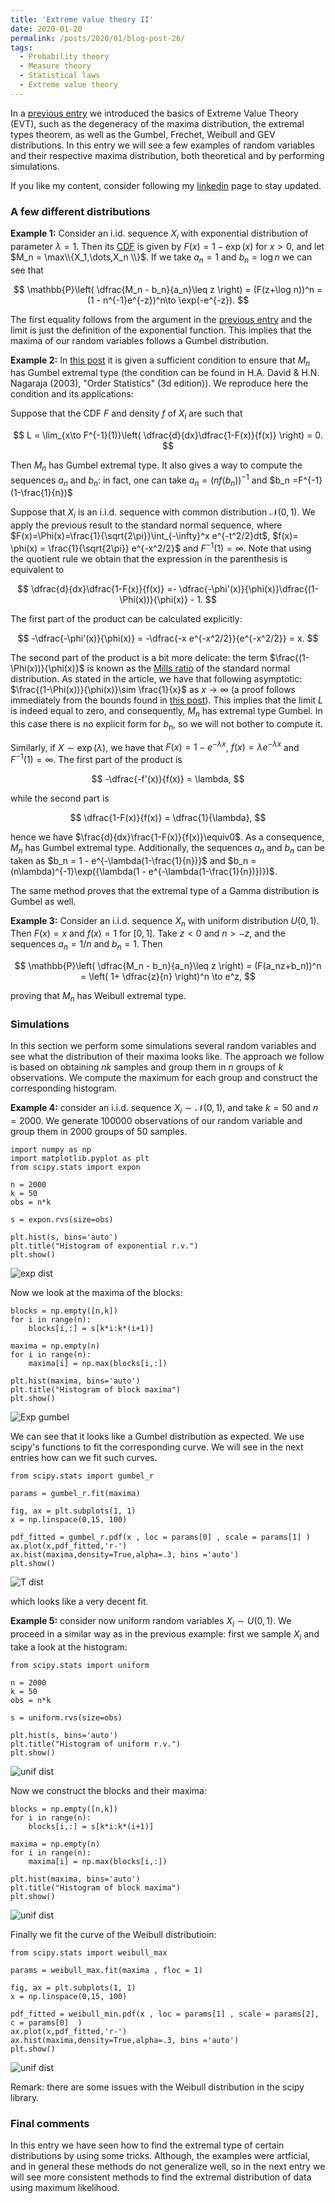 ```yaml
---
title: 'Extreme value theory II'
date: 2020-01-20
permalink: /posts/2020/01/blog-post-26/
tags:
  - Probability theory
  - Measure theory
  - Statistical laws
  - Extreme value theory
---
```


In a [previous entry](/posts/2019/12/blog-post-16/) we introduced the basics of Extreme Value Theory (EVT), such as the degeneracy of the maxima distribution, the extremal types theorem, as well as the Gumbel, Frechet, Weibull and GEV distributions. In this entry we will see a few examples of random variables and their respective maxima distribution, both theoretical and by performing simulations.

If you like my content, consider following my [linkedin](https://www.linkedin.com/in/felperez/) page to stay updated.

### A few different distributions
**Example 1:** Consider an i.id. sequence $X_i$ with exponential distribution of parameter $\lambda=1$. Then its [CDF](https://en.wikipedia.org/wiki/Cumulative_distribution_function) is given by $F(x) = 1 - \exp(x)$ for $x > 0$, and let $M_n = \max\\{X_1,\dots,X_n \\}$. If we take $a_n = 1$ and $b_n = \log n$ we can see that

$$
\mathbb{P}\left( \dfrac{M_n - b_n}{a_n}\leq z \right) = (F(z+\log n))^n = (1 - n^{-1}e^{-z})^n\to \exp(-e^{-z}).
$$

The first equality follows from the argument in the [previous entry](/posts/2019/12/blog-post-16/) and the limit is just the definition of the exponential function. This implies that the maxima of our random variables follows a Gumbel distribution.

**Example 2:** In [this post](https://stats.stackexchange.com/questions/105745/extreme-value-theory-show-normal-to-gumbel/105749#105749) it is given a sufficient condition to ensure that $M_n$ has Gumbel extremal type (the condition can be found in H.A. David & H.N. Nagaraja (2003), "Order Statistics" (3d edition)). We reproduce here the condition and its applications:

Suppose that the CDF $F$ and density $f$ of $X_i$ are such that

$$
L = \lim_{x\to F^{-1}(1)}\left( \dfrac{d}{dx}\dfrac{1-F(x)}{f(x)} \right) = 0.
$$

Then $M_n$ has Gumbel extremal type. It also gives a way to compute the sequences $a_n$ and $b_n$: in fact, one can take $a_n = (nf(b_n))^{-1}$ and $b_n =F^{-1}(1-\frac{1}{n})$

Suppose that $X_i$ is an i.i.d. sequence with common distribution $\mathcal{N}(0,1)$. We apply the previous result to the standard normal sequence, where $F(x)=\Phi(x)=\frac{1}{\sqrt{2\pi}}\int_{-\infty}^x e^{-t^2/2}dt$, $f(x)= \phi(x) = \frac{1}{\sqrt{2\pi}} e^{-x^2/2}$ and $F^{-1}(1)=\infty$. Note that using the quotient rule we obtain that the expression in the parenthesis is equivalent to

$$
 \dfrac{d}{dx}\dfrac{1-F(x)}{f(x)}  =- \dfrac{-\phi'(x)}{\phi(x)}\dfrac{(1-\Phi(x))}{\phi(x)} - 1.
$$

The first part of the product can be calculated explicitly:

$$
-\dfrac{-\phi'(x)}{\phi(x)} = -\dfrac{-x e^{-x^2/2}}{e^{-x^2/2}} = x.
$$

The second part of the product is a bit more delicate: the term $\frac{(1-\Phi(x))}{\phi(x)}$ is known as the [Mills ratio](https://en.wikipedia.org/wiki/Mills_ratio) of the standard normal distribution. As stated in the article, we have that following asymptotic: $\frac{(1-\Phi(x))}{\phi(x)}\sim \frac{1}{x}$ as $x\to\infty$ (a proof follows immediately from the bounds found in [this post](https://math.stackexchange.com/questions/3163568/bound-on-mills-ratio-of-normal-distribution)). This implies that the limit $L$ is indeed equal to zero, and consequently, $M_n$ has extremal type Gumbel. In this case there is no explicit form for $b_n$, so we will not bother to compute it.

Similarly, if $X\sim\exp(\lambda)$, we have that $F(x)=1-e^{-\lambda x}$, $f(x)=\lambda e^{-\lambda x}$ and $F^{-1}(1)=\infty$. The first part of the product is

$$
-\dfrac{-f'(x)}{f(x)} = \lambda,
$$

while the second part is

$$
\dfrac{1-F(x)}{f(x)} = \dfrac{1}{\lambda},
$$

hence we have $\frac{d}{dx}\frac{1-F(x)}{f(x)}\equiv0$. As a consequence, $M_n$ has Gumbel extremal type. Additionally, the sequences $a_n$ and $b_n$ can be taken as $b_n = 1 - e^{-\lambda(1-\frac{1}{n})}$ and $b_n = (n\lambda)^{-1}\exp({\lambda(1 - e^{-\lambda(1-\frac{1}{n})})})$.

The same method proves that the extremal type of a Gamma distribution is Gumbel as well.

**Example 3:** Consider an i.i.d. sequence $X_n$ with uniform distribution $U(0,1)$. Then $F(x) = x$ and $f(x) = 1$ for $[0,1]$. Take $z < 0$ and $n> -z$, and the sequences $a_n = 1/n$ and $b_n = 1$. Then

$$
\mathbb{P}\left( \dfrac{M_n - b_n}{a_n}\leq z \right)  = (F(a_nz+b_n))^n = \left( 1+ \dfrac{z}{n} \right)^n \to e^z,
$$

proving that $M_n$ has Weibull extremal type.

### Simulations

In this section we perform some simulations several random variables and see what the distribution of their maxima looks like. The approach we follow is based on obtaining $nk$ samples and group them in $n$ groups of $k$ observations. We compute the maximum for each group and construct the corresponding histogram.

**Example 4:** consider an i.i.d. sequence $X_i\sim\mathcal{N}(0,1)$, and take $k=50$ and $n=2000$. We generate $100000$ observations of our random variable and group them in $2000$ groups of $50$ samples.

```
import numpy as np
import matplotlib.pyplot as plt
from scipy.stats import expon

n = 2000
k = 50
obs = n*k

s = expon.rvs(size=obs)

plt.hist(s, bins='auto')
plt.title("Histogram of exponential r.v.")
plt.show()
```

![exp dist](/files/exponential.png)

Now we look at the maxima of the blocks:

```
blocks = np.empty([n,k])
for i in range(n):
    blocks[i,:] = s[k*i:k*(i+1)]

maxima = np.empty(n)
for i in range(n):
    maxima[i] = np.max(blocks[i,:])

plt.hist(maxima, bins='auto')
plt.title("Histogram of block maxima")
plt.show()
```

![Exp gumbel](/files/exp_gumbel.png)

We can see that it looks like a Gumbel distribution as expected. We use scipy's functions to fit the corresponding curve. We will see in the next entries how can we fit such curves.

```
from scipy.stats import gumbel_r

params = gumbel_r.fit(maxima)

fig, ax = plt.subplots(1, 1)
x = np.linspace(0,15, 100)

pdf_fitted = gumbel_r.pdf(x , loc = params[0] , scale = params[1] )
ax.plot(x,pdf_fitted,'r-')
ax.hist(maxima,density=True,alpha=.3, bins ='auto')
plt.show()
```

![T dist](/files/fit_exp_gumbel.png)

which looks like a very decent fit.

**Example 5:** consider now uniform random variables $X_i\sim U(0,1)$. We proceed in a similar way as in the previous example: first we sample $X_i$ and take a look at the histogram:

```
from scipy.stats import uniform

n = 2000
k = 50
obs = n*k

s = uniform.rvs(size=obs)

plt.hist(s, bins='auto')
plt.title("Histogram of uniform r.v.")
plt.show()
```

![unif dist](/files/uniform.png)


Now we construct the blocks and their maxima:

```
blocks = np.empty([n,k])
for i in range(n):
    blocks[i,:] = s[k*i:k*(i+1)]

maxima = np.empty(n)
for i in range(n):
    maxima[i] = np.max(blocks[i,:])

plt.hist(maxima, bins='auto')
plt.title("Histogram of block maxima")
plt.show()
```

![unif dist](/files/unif_weibull.png)


Finally we fit the curve of the Weibull distributioin:

```
from scipy.stats import weibull_max

params = weibull_max.fit(maxima , floc = 1)

fig, ax = plt.subplots(1, 1)
x = np.linspace(0,15, 100)

pdf_fitted = weibull_min.pdf(x , loc = params[1] , scale = params[2], c = params[0]  )
ax.plot(x,pdf_fitted,'r-')
ax.hist(maxima,density=True,alpha=.3, bins ='auto')
plt.show()
```

![unif dist](/files/fit_unif_weibull.png)



Remark: there are some issues with the Weibull distribution in the scipy library.

### Final comments

In this entry we have seen how to find the extremal type of certain distributions by using some tricks. Although, the examples were artficial, and in general these methods do not generalize well, so in the next entry we will see more consistent methods to find the extremal distribution of data using maximum likelihood.
